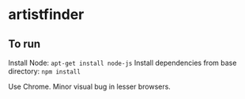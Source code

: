 # artistfinder

## To run

Install Node: ```apt-get install node-js```
Install dependencies from base directory: ```npm install```

Use Chrome. Minor visual bug in lesser browsers. 
